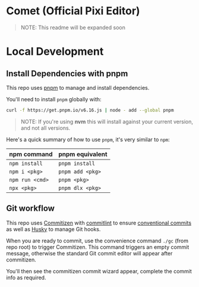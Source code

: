 # Comet (Official Pixi Editor)

> NOTE: This readme will be expanded soon

# Local Development

## Install Dependencies with pnpm

This repo uses [pnpm](https://pnpm.io/) to manage and install dependencies.

You'll need to install `pnpm` globally with:

```bash
curl -f https://get.pnpm.io/v6.16.js | node - add --global pnpm
```

> NOTE: If you're using __nvm__ this will install against your current version, and not all versions.

Here's a quick summary of how to use `pnpm`, it's very similar to `npm`:

|npm command|pnpm equivalent|
|----|----|
|`npm install`|`pnpm install`|
|`npm i <pkg>`|`pnpm add <pkg>`|
|`npm run <cmd>`|`pnpm <pkg>`|
|`npx <pkg>`|`pnpm dlx <pkg>`|

## Git workflow

This repo uses [Commitizen](https://www.npmjs.com/package/commitizen) with [commitlint](https://www.npmjs.com/package/commitlint) to ensure [conventional commits](https://www.conventionalcommits.org/en/v1.0.0/) as well as [Husky](https://typicode.github.io/husky/#/) to manage Git hooks.

When you are ready to commit, use the convenience command `./gc` (from repo root) to trigger Commitizen. This command triggers an empty commit message, otherwise the standard Git commit editor will appear after commitizen.

You'll then see the commitizen commit wizard appear, complete the commit info as required.